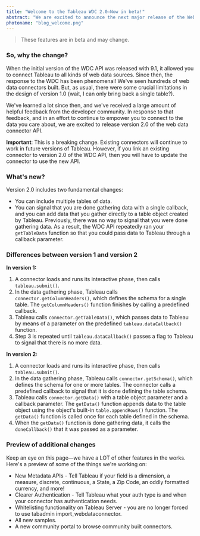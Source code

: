 ```yaml
---
title: "Welcome to the Tableau WDC 2.0—Now in beta!"
abstract: "We are excited to announce the next major release of the Web Data Connector, version 2.0.  The new version of the WDC will allow you to build more powerful connectors and adds support for multiple tables."
photoname: "blog_welcome.png"
---
```


> These features are in beta and may change.

### So, why the change?
When the initial version of the WDC API was released with 9.1, it allowed you
to connect Tableau to all kinds of web data sources.  Since then, the response to the WDC has been phenomenal! We've seen 
hundreds of web data connectors built.  But, as usual, there were some crucial limitations in the design of version 1.0 (wait, I can only bring back a single table?).

We've learned a lot since then, and we've received a large amount of helpful feedback from the developer community.
In response to that feedback, and in an effort to continue to empower you to connect to the data you care about,
we are excited to release version 2.0 of the web data connector API. 

**Important**: This is a breaking change. Existing connectors will continue to work in future versions of Tableau. However, if you link an existing connector to version 2.0 of the WDC API, then you will have to update the connector to use the new API.

### What's new?

Version 2.0 includes two fundamental changes:

- You can include multiple tables of data.
- You can signal that you are done gathering data with a single callback, and you can add data that you gather directly to a table object created by Tableau. Previously, there was no way to signal that you were done gathering data. As a result, the WDC API repeatedly ran your `getTableData` function so that you could pass data to Tableau through a callback parameter. 

### Differences between version 1 and version 2

**In version 1:**

1. A connector loads and runs its interactive phase, then calls `tableau.submit()`.
2. In the data gathering phase, Tableau calls `connector.getColumnHeaders()`, which defines the schema for a single table. The `getColumnHeaders()` function finishes by calling a predefined callback.
3. Tableau calls `connector.getTableData()`, which passes data to Tableau by means of a parameter on the predefined `tableau.dataCallback()` function.
4. Step 3 is repeated until `tableau.dataCallback()` passes a flag to Tableau to signal that there is no more data.

**In version 2:**

1. A connector loads and runs its interactive phase, then calls `tableau.submit()`.
2. In the data gathering phase, Tableau calls `connector.getSchema()`, which defines the schema for one or more tables. The connector calls a predefined callback to signal that it is done defining the table schema.
3. Tableau calls `connector.getData()` with a table object parameter and a callback parameter. The `getData()` function appends data to the table object using the object's built-in `table.appendRows()` function. The `getData()` function is called once for each table defined in the schema. 
4. When the `getData()` function is done gathering data, it calls the `doneCallback()` that it was passed as a parameter.

### Preview of additional changes

Keep an eye on this page—we have a LOT of other features in the works. Here's a preview of some of the things we're working on:

- New Metadata APIs - Tell Tableau if your field is a dimension, a measure, discrete, continuous, a State, a Zip Code, an oddly formatted currency, and more!
- Clearer Authentication - Tell Tableau what your auth type is and when your connector has authentication needs. 
- Whitelisting functionality on Tableau Server - you are no longer forced to use tabadmin import_webdataconnector.
- All new samples.
- A new community portal to browse community built connectors.
